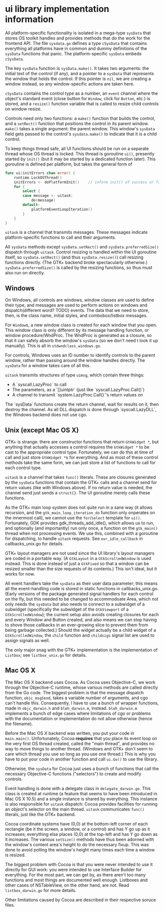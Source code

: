 # ui library implementation information

All platform-specific functionality is isolated in a mega-type `sysData` that stores OS toolkit handles and provides methods that do the work for the frontend API. The file `sysdata.go` defines a type `cSysData` that contains everything all platforms have in common and dummy definitions of the `sysData` functions that panic. The platform-specific `sysData` embeds `cSysData`.

The key `sysData` function is `sysData.make()`. It takes two arguments: the initial text of the control (if any), and a pointer to a `sysData` that represents the window that holds the control. If this pointer is `nil`, we are creating a window instead, so any window-specific actions are taken here.

`cSysData` contains the control type as a number, an `event` channel where the object's standard event (close button for `Window`, click for `Button`, etc.) is stored, and a `resize()` function variable that is called to resize child controls on window resize.

Controls need only two functions: a `make()` function that builds the control, and a `setRect()` function that positions the control in its parent window. `make()` takes a single argument: the parent window. This window's `sysData` field gets passed to the control's `sysdata.make()` to indicate that it is a child control.

To keep things thread safe, all UI functions should be run on a separate thread whose OS thread is locked. This thread is goroutine `ui()`, presently started by `init()` (but it may be started by a dedicated function later). This goroutine is defined per platform, but takes the general form of
``` go
func ui(initErrors chan error) {
    runtime.LockOSThread()
    initErrors <- doPlatformInit()    // inform init() of success or failure
    for {
        select {
        case message <- uitask:
            do(message)
        default:
            platformEventLoopIteration()
        }
    }
}
```
`uitask` is a channel that transmits messages. These messages indicate platform-specific functions to call and their arguments.

All `sysData` methods except `sysData.setRect()` and `sysData.preferredSize()` dispatch through `uitask`. Control resizing is handled within the UI goroutine itself, so `sysData.setRect()` (and thus `sysData.resize()`) call resizing functions directly. (The GTK+ backend broke spectacularly otherwise.) `sysData.preferredSize()` is called by the resizing functions, so thus must also run on directly.

## Windows
On Windows, all controls are windows, window classes are used to define their type, and messages are used to perform actions on windows and dispatch(different word? TODO) events. The data that we need to store, then, is the class name, initial styles, and combobox/listbox messages.

For `Window`s, a new window class is created for each window that you open. This window class is only different by its message handling function, or window procedure/WndProc. The WndProc is generated as a closure, so that it can safely absorb the window's `sysData` (so we don't need t look it up manually). This is all in `stdwndclass_windows.go`.

For controls, Windows uses an ID number to identify controls to the parent window, rather than passing around the window handles directly. The `sysData` for a window takes care of all this.

`uitask` transmits structures of type `uimsg`, which contain three things:
<ul><li> A `syscall.LazyProc` to call
<li> The parameters, as a `[]uintptr` (just like `syscall.LazyProc.Call()`)
<li> A channel to transmit `system.LazyProc.Call()`'s return values on</ul>
The `sysData` functions create the return channel, wait for results on it, then destroy the channel. As all DLL dispatch is done through `syscall.LazyDLL`, the Windows backend does not use cgo.

## Unix (except Mac OS X)
GTK+ is strange: there are constructor functions that return `GtkWidget *`, but anything that actually accesses a control requires the `GtkWidget *` to be cast to the appropriate control type. Fortunately, we can do this at time of call and just store `GtkWidget *`s for everything. And as most of these control methods take the same form, we can just store a list of functions to call for each control type.

`uitask` is a channel that takes `func()` literals. These are closures generated by the `sysData` functions that contain the GTK+ calls and a channel send for return values (like with Windows above). If no return value is needed, the channel send just sends a `struct{}`. The UI goroutine merely calls these functions.

As the GTK+ main loop system does not quite run in a sane way (it allows recursion, and the `gtk_main_loop_iteration_do` function only onperates on the innermost call), we cannot use the `for`/`select` template for `ui()`. Fortunately, GDK provides gdk_threads_add_idle(), which allows us to run, and optionally (and importantly) run only once, a function on the `gtk_main()` thread when not processing events. We use this, combined with a goroutine for dispatching, to handle `uitask` requests. See `our_idle_callback` in callbacks_unix.go for details.

GTK+ layout managers are not used since the UI library's layout managers are coded in a portable way. (A `GtkLayout` in a `GtkScrolledWindow` is used instead. This is done instead of just a `GtkFixed` so that a window can be resized smaller than the size requests of its contents.) This isn't ideal, but it works for now.

All event handlers take the `sysData` as their user data parameter; this means all the event-handling code is stored in static functions in callbacks_unix.go. (Early versions of the package generated signal handlers for each control on the fly, but this needed to be changed to accommodoate Area, which not only needs the `sysData` but also needs to connect to a subwidget of a subwidget (specifically the subwidget of the `GtkViewport` of a `GtkScrolledWindow`); the current setup also avoids creating closures for each and every Window and Button created, and also means we can stop having to shove those callbacks in an ever-growing slice to prevent them from being garbage collected.) Should the widget actually be a child widget of a `GtkScrolledWindow`, the `child` function and `childsigs` signal list are used to assign signals as well.

The only major snag with the GTK+ implementation is the implementation of `Listbox`; see `listbox_unix.go` for details.

## Mac OS X
The Mac OS X backend uses Cocoa. As Cocoa uses Objective-C, we work through the Objective-C runtime, whose various methods are called directly from the Go code. The biggest problem is that the message dispatch function, `objc_msgSend`, takes a variable number of arguments, and cgo can't handle this. Consequently, I have to use a bunch of wrapper functions, made in `objc_darwin.h` and `bleh_darwin.m`, instead. `bleh_darwin.m` implements a bunch of edge cases where limitations of cgo or problems with the documentation or implementation do not allow otherwise (hence the filename).

Before the Mac OS X backend was written, you put your code in `main.main()`. Unfortunately, Cocoa **requires** that you place its event loop on the very first OS thread created, called the "main thread", and provides no way to move things to another thread. (Windows and GTK+ don't seem to care which thread you use so long as you use one thread.) This is why you have to put your code in another function and call `ui.Go()` to use the library.

Otherwise, the `sysData` for Cocoa just uses a bunch of functions that call the necessary Objective-C functions ("selectors") to create and modify controls.

Event handling is done with a delegate class in `delegate_darwin.go`. This class is created at runtime (a feature that seems to have been introduced in Mac OS X 10.5) and a single instance is shared by everything. This instance is also responsible for `uitask` dispatch: Cocoa provides facilities for running an object's selector on the main thread. `uitask` communicates `func()` literals, just like the GTK+ backend.

Cocoa coordinate systems have (0,0) at the bottom-left corner of each rectangle (be it the screen, a window, or a control) and has Y go up as it increases; everything else places (0,0) at the top-left and has Y go down as it increases. The various `setSize()` methods have thus been adorned with the window's content area's height to do the necessary fixup. This was done to avoid polling the window's height many times each time a window is resized.

The biggest problem with Cocoa is that you were never intended to use it directly for GUI work: you were intended to use Interface Builder for everything. For the most part, we can get by, as there aren't too many functions and most things are documented well enough. Listboxes and other cases of NSTableView, on the other hand, are not. Read `listbox_darwin.go` for more details.

Other limitations caused by Cocoa are described in their respective soruce files.
